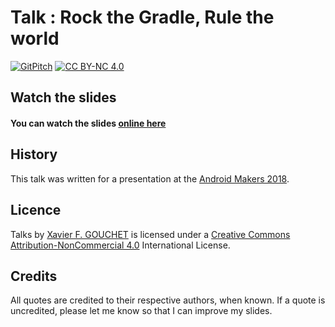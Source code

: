# Talk : Rock the Gradle, Rule the world

[![GitPitch](https://gitpitch.com/assets/badge.svg)](https://gitpitch.com/xgouchet/Talks/AndroidMakers_RockTheGradle?grs=github&t=white) 
[![CC BY-NC 4.0](https://img.shields.io/badge/CC-BY--NC-lightgrey.svg)](https://creativecommons.org/licenses/by-nc/2.0/)

## Watch the slides

#### You can watch the slides [online here](https://gitpitch.com/xgouchet/Talks/AndroidMakers_RockTheGradle?grs=github&t=white) 

## History

This talk was written for a presentation at the [Android Makers 2018](androidmakers.fr).

## Licence

Talks by [Xavier F. GOUCHET](https://github.com/xgouchet) is licensed under a [Creative Commons Attribution-NonCommercial 4.0](https://creativecommons.org/licenses/by-nc/4.0/) International License. 

## Credits

All quotes are credited to their respective authors, when known. If a quote is uncredited, please let me know so that I can improve my slides. 